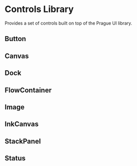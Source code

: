 # Controls Library

Provides a set of controls built on top of the Prague UI library.

## Button

## Canvas

## Dock

## FlowContainer

## Image

## InkCanvas

## StackPanel

## Status